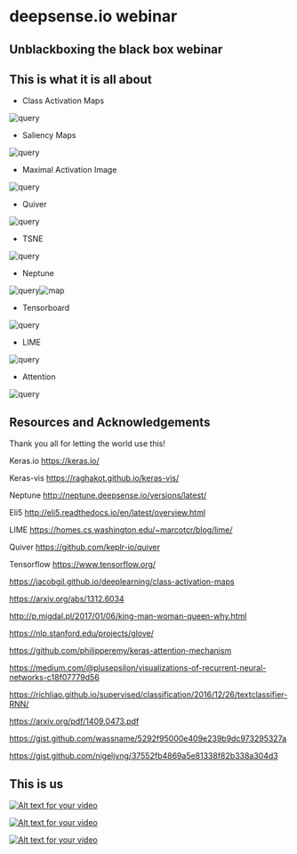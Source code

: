 # deepsense.io webinar 

## Unblackboxing the black box webinar

## This is what it is all about

- Class Activation Maps

![query](resources/readme_pics/cam.png)
- Saliency Maps

![query](resources/readme_pics/saliency.png)
- Maximal Activation Image

![query](resources/readme_pics/deepvis.png)
- Quiver

![query](resources/readme_pics/quiver.png)
- TSNE

![query](resources/readme_pics/tsne.png)
- Neptune

![query](resources/readme_pics/neptune.png)![map](resources/readme_pics/neptune_image_channel.png)
- Tensorboard

![query](resources/readme_pics/tensorboard.png)
- LIME

![query](resources/readme_pics/lime.png)
- Attention

![query](resources/readme_pics/attention.png)


## Resources and Acknowledgements
Thank you all for letting the world use this!

Keras.io https://keras.io/

Keras-vis https://raghakot.github.io/keras-vis/

Neptune http://neptune.deepsense.io/versions/latest/

Eli5 http://eli5.readthedocs.io/en/latest/overview.html

LIME https://homes.cs.washington.edu/~marcotcr/blog/lime/

Quiver https://github.com/keplr-io/quiver

Tensorflow https://www.tensorflow.org/

https://jacobgil.github.io/deeplearning/class-activation-maps

https://arxiv.org/abs/1312.6034

http://p.migdal.pl/2017/01/06/king-man-woman-queen-why.html

https://nlp.stanford.edu/projects/glove/

https://github.com/philipperemy/keras-attention-mechanism

https://medium.com/@plusepsilon/visualizations-of-recurrent-neural-networks-c18f07779d56

https://richliao.github.io/supervised/classification/2016/12/26/textclassifier-RNN/

https://arxiv.org/pdf/1409.0473.pdf

https://gist.github.com/wassname/5292f95000e409e239b9dc973295327a

https://gist.github.com/nigeljyng/37552fb4869a5e81338f82b338a304d3


## This is us

[![Alt text for your video](https://deepsense.io/wp-content/uploads/2016/11/ds.io-logo-big.png?w=350)](https://deepsense.io/)

[![Alt text for your video](https://www.codilime.com/wp-content/uploads/2016/03/codilime-color-logo-white-background-300-jpg.jpg?w=350)](https://www.codilime.com/)

[![Alt text for your video](http://neptune.deepsense.io/img/logo.png?w=350)](https://deepsense.io/neptune-early-adopter-program/)
